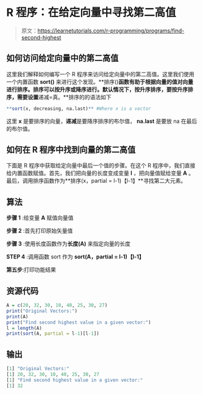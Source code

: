 # R 程序：在给定向量中寻找第二高值

> 原文：<https://learnetutorials.com/r-programming/programs/find-second-highest>

## 如何访问给定向量中的第二高值

这里我们解释如何编写一个 R 程序来访问给定向量中的第二高值。这里我们使用一个内置函数 **sort()** 来进行这个发现。**排序()**函数有助于根据向量的值对向量进行排序。排序可以按升序或降序进行。默认情况下，按升序排序，要按升序排序，需要设置**递减=真。**排序的的语法如下

```r
**sort(x, decreasing, na.last)** #Where x is a vector 

```

这里 **x** 是要排序的向量，**递减**是要降序排序的布尔值， **na.last** 是要放 na 在最后的布尔值。

## 如何在 R 程序中找到向量的第二高值

下面是 R 程序中获取给定向量中最后一个值的步骤。在这个 R 程序中，我们直接给内置函数赋值。首先，我们把向量的长度变成变量 **l** ，把向量值赋给变量 **A** 。最后，调用排序函数作为**排序(x，partial = l-1)【l-1】**寻找第二大元素。

## 算法

**步骤 1** :给变量 **A** 赋值向量值

**步骤 2** :首先打印原始矢量值

**步骤 3** :使用长度函数作为**长度(A)** 来指定向量的长度

**STEP 4** :调用函数 sort 作为 **sort(A，partial = l-1)【l-1】**

**第五步**:打印功能结果

## 资源代码

```r
A = c(20, 32, 30, 10, 40, 25, 30, 27)
print("Original Vectors:")
print(A)
print("Find second highest value in a given vector:")
l = length(A)
print(sort(A, partial = l-1)[l-1]) 

```

## 输出

```r
[1] "Original Vectors:"
[1] 20, 32, 30, 10, 40, 25, 30, 27
[1] "Find second highest value in a given vector:"
[1] 32 
```